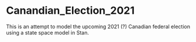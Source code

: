 # Canandian_Election_2021

This is an attempt to model the upcoming 2021 (?) Canadian federal election using a state space model in Stan.



